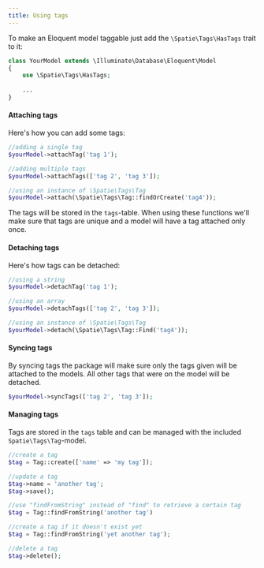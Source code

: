 ```yaml
---
title: Using tags
---
```


To make an Eloquent model taggable just add the `\Spatie\Tags\HasTags` trait to it:

```php
class YourModel extends \Illuminate\Database\Eloquent\Model
{
    use \Spatie\Tags\HasTags;
    
    ...
}
```

#### Attaching tags

Here's how you can add some tags:

```php
//adding a single tag
$yourModel->attachTag('tag 1');

//adding multiple tags
$yourModel->attachTags(['tag 2', 'tag 3']);

//using an instance of \Spatie\Tags\Tag
$yourModel->attach(\Spatie\Tags\Tag::findOrCreate('tag4'));
```

The tags will be stored in the `tags`-table. When using these functions we'll make sure that tags are unique and a model will have a tag attached only once.

#### Detaching tags

Here's how tags can be detached:

```php
//using a string
$yourModel->detachTag('tag 1');

//using an array
$yourModel->detachTags(['tag 2', 'tag 3']);

//using an instance of \Spatie\Tags\Tag
$yourModel->detach(\Spatie\Tags\Tag::Find('tag4'));
```

#### Syncing tags

By syncing tags the package will make sure only the tags given will be attached to the models. All other tags that were on the model will be detached.

```php
$yourModel->syncTags(['tag 2', 'tag 3']);
```

#### Managing tags

Tags are stored in the `tags` table and can be managed with the included `Spatie\Tags\Tag`-model.

```php
//create a tag
$tag = Tag::create(['name' => 'my tag']);

//update a tag
$tag->name = 'another tag';
$tag->save();

//use "findFromString" instead of "find" to retrieve a certain tag
$tag = Tag::findFromString('another tag')

//create a tag if it doesn't exist yet
$tag = Tag::findFromString('yet another tag');

//delete a tag
$tag->delete();
```
